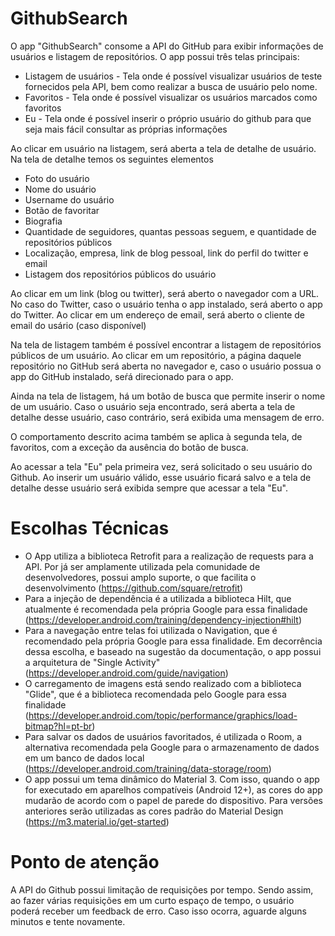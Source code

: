 # GithubSearch

O app "GithubSearch" consome a API do GitHub para exibir informações de usuários e listagem de repositórios. O app possui três telas principais:
- Listagem de usuários - Tela onde é possível visualizar usuários de teste fornecidos pela API, bem como realizar a busca de usuário pelo nome.
- Favoritos - Tela onde é possível visualizar os usuários marcados como favoritos
- Eu - Tela onde é possível inserir o próprio usuário do github para que seja mais fácil consultar as próprias informações

Ao clicar em usuário na listagem, será aberta a tela de detalhe de usuário. Na tela de detalhe temos os seguintes elementos
- Foto do usuário
- Nome do usuário
- Username do usuário
- Botão de favoritar
- Biografia
- Quantidade de seguidores, quantas pessoas seguem, e quantidade de repositórios públicos
- Localização, empresa, link de blog pessoal, link do perfil do twitter e email
- Listagem dos repositórios públicos do usuário

Ao clicar em um link (blog ou twitter), será aberto o navegador com a URL. No caso do Twitter, caso o usuário tenha o app instalado, será aberto o app do Twitter. Ao clicar em um endereço de email, será aberto o cliente de email do usário
(caso disponível)

Na tela de listagem também é possível encontrar a listagem de repositórios públicos de um usuário. Ao clicar em um repositório, a página daquele repositório no GitHub será aberta no navegador e, caso o usuário possua o app do GitHub instalado, seŕá direcionado para o app.

Ainda na tela de listagem, há um botão de busca que permite inserir o nome de um usuário. Caso o usuário seja encontrado, será aberta a tela de detalhe desse usuário, caso contrário, será exibida uma mensagem de erro.

O comportamento descrito acima também se aplica à segunda tela, de favoritos, com a exceção da ausência do botão de busca.

Ao acessar a tela "Eu" pela primeira vez, será solicitado o seu usuário do Github. Ao inserir um usuário válido, esse usuário ficará salvo e a tela de detalhe desse usuário será exibida sempre que acessar a tela "Eu".

# Escolhas Técnicas
- O App utiliza a biblioteca Retrofit para a realização de requests para a API. Por já ser amplamente utilizada pela comunidade de desenvolvedores, possui amplo suporte, o que facilita o desenvolvimento (https://github.com/square/retrofit)
- Para a injeção de dependência é a utilizada a biblioteca Hilt, que atualmente é recomendada pela própria Google para essa finalidade (https://developer.android.com/training/dependency-injection#hilt)
- Para a navegação entre telas foi utilizada o Navigation, que é recomendado pela própria Google para essa finalidade. Em decorrência dessa escolha, e baseado na sugestão da documentação, o app possui a arquitetura de "Single Activity" (https://developer.android.com/guide/navigation)
- O carregamento de imagens está sendo realizado com a biblioteca "Glide", que é a biblioteca recomendada pelo Google para essa finalidade (https://developer.android.com/topic/performance/graphics/load-bitmap?hl=pt-br)
- Para salvar os dados de usuários favoritados, é utilizada o Room, a alternativa recomendada pela Google para o armazenamento de dados em um banco de dados local (https://developer.android.com/training/data-storage/room)
- O app possui um tema dinâmico do Material 3. Com isso, quando o app for executado em aparelhos compatíveis (Android 12+), as cores do app mudarão de acordo com o papel de parede do dispositivo. Para versões anteriores serão utilizadas as cores padrão do Material Design (https://m3.material.io/get-started)

# Ponto de atenção
A API do Github possui limitação de requisições por tempo. Sendo assim, ao fazer várias requisições em um curto espaço de tempo, o usuário poderá receber um feedback de erro. Caso isso ocorra, aguarde alguns minutos e tente novamente.
